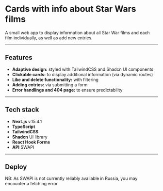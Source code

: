 # Cards with info about Star Wars films

A small web app to display information about all Star War films and each film individually, as well as add new entries.

---

## Features

- **Adaptive design:** styled with TailwindCSS and Shadcn UI components
- **Clickable cards:** to display additional information (via dynamic routes)
- **Like and delete functionality:** with filtering
- **Adding entries:** via submitting a form
- **Error handlings and 404 page:** to ensure predictability

---

## Tech stack

- **Next.js** v.15.4.1
- **TypeScript**
- **TailwindCSS**
- **Shadcn** UI library
- **React Hook Forms**
- **API** SWAPI

---

## Deploy
NB: As SWAPI is not currently reliably available in Russia, you may encounter a fetching error.
